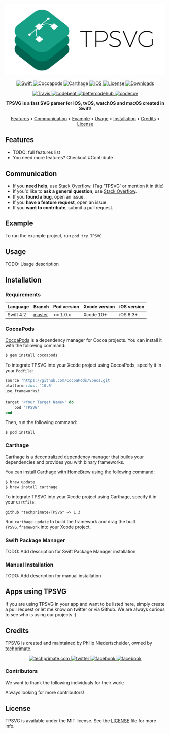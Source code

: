 <p align="center">
	<img src="https://raw.githubusercontent.com/techprimate/TPSVG/master/res/header.png" alt="TPSVG">
</p>

<p align="center">
	<a href="https://github.com/Carthage/Carthage">
		<img src="https://img.shields.io/badge/language-Swift-orange.svg?style=flat-square" alt="Swift"/>
	</a>
	<img src="https://img.shields.io/cocoapods/v/TPSVG.svg?style=flat-square" alt="Cocoapods"/>
	<img src="https://img.shields.io/badge/Carthage-compatible-blue.svg?style=flat-square" alt="Carthage"/>
	<a href="http://cocoapods.org/pods/TPSVG">
		<img src="https://img.shields.io/cocoapods/p/TPSVG.svg?style=flat-square" alt="iOS"/>
	</a>
	<a href="http://cocoapods.org/pods/TPSVG">
		<img src="https://img.shields.io/cocoapods/l/TPSVG.svg?style=flat-square" alt="License"/>
	</a>
	<a href="http://cocoapods.org/pods/TPSVG">
		<img src="https://img.shields.io/cocoapods/dt/TPSVG.svg?style=flat-square" alt="Downloads"/>
	</a>
</p>

<p align="center">
	<a href="https://travis-ci.org/techprimate/TPSVG">
		<img src="https://travis-ci.org/techprimate/TPSVG.svg?branch=master&style=flat-square" alt="Travis">
	</a>
	<a href="https://codebeat.co/projects/github-com-techprimate-tpsvg-master">
		<img src="https://codebeat.co/badges/3d242e57-5f87-433d-b5ae-715d9d0c2c25" alt="codebeat">
	</a>
	<a href="https://bettercodehub.com/results/Techprimate/TPSVG">
		<img src="https://bettercodehub.com/edge/badge/Techprimate/TPSVG" alt="bettercodehub">
	</a>
	<a href="https://codecov.io/gh/techprimate/TPSVG">
		<img src="https://img.shields.io/codecov/c/github/techprimate/TPSVG.svg?style=flat-square" alt="codecov">
	</a>
</p>

<p align="center">
	<b>
	TPSVG is a fast SVG parser for iOS, tvOS, watchOS and macOS created in Swift!
	</b>
</p>

<p align="center">
    <a href="#features">Features</a>
  • <a href="#communication">Communication</a>
  • <a href="#usage">Example</a>
  • <a href="#usage">Usage</a>
  • <a href="#installation">Installation</a>
  • <a href="#credits">Credits</a>
  • <a href="#license">License</a>
</p>

## Features

- TODO: full features list
- You need more features? Checkout #Contribute

## Communication

- If you **need help**, use [Stack Overflow](http://stackoverflow.com/questions/tagged/TPSVG). (Tag 'TPSVG' or mention it in title)
- If you'd like to **ask a general question**, use [Stack Overflow](http://stackoverflow.com/questions/tagged/TPSVG).
- If you **found a bug**, open an issue.
- If you **have a feature request**, open an issue.
- If you **want to contribute**, submit a pull request.

## Example

To run the example project, run `pod try TPSVG`

## Usage

TODO: Usage description

## Installation

### Requirements

| Language  | Branch | Pod version | Xcode version | iOS version |
| --------- | ------ | ----------- | ------------- | ----------- |
| Swift 4.2 | [master](https://github.com/techprimate/TPSVG/tree/master) | >= 1.0.x | Xcode 10+ | iOS 8.3+ |

### CocoaPods

[CocoaPods](http://cocoapods.org) is a dependency manager for Cocoa projects. You can install it with the following command:

```bash
$ gem install cocoapods
```

To integrate TPSVG into your Xcode project using CocoaPods, specify it in your `Podfile`:

```ruby
source 'https://github.com/CocoaPods/Specs.git'
platform :ios, '10.0'
use_frameworks!

target '<Your Target Name>' do
    pod 'TPSVG'
end
```

Then, run the following command:

```bash
$ pod install
```

### Carthage

[Carthage](https://github.com/Carthage/Carthage) is a decentralized dependency manager that builds your dependencies and provides you with binary frameworks.

You can install Carthage with [HomeBrew](http://brew.sh/) using the following command:

```bash
$ brew update
$ brew install carthage
```

To integrate TPSVG into your Xcode project using Carthage, specify it in your `Cartfile`:

```ogdl
github "techprimate/TPSVG" ~> 1.3
```

Run `carthage update` to build the framework and drag the built `TPSVG.framework` into your Xcode project.

### Swift Package Manager

TODO: Add description for Swift Package Manager installation

### Manual Installation

TODO: Add description for manual installation

## Apps using TPSVG

If you are using TPSVG in your app and want to be listed here, simply create a pull request or let me know on twitter or via Github.
We are always curious to see who is using our projects :)

## Credits

TPSVG is created and maintained by Philip Niedertscheider, owned by [techprimate](https://www.github.com/techprimate).

<p align="center">
	<a href="https://www.techprimate.com">
		<img src="https://img.shields.io/badge/www-techprimate.com-lightgrey.svg?style=flat-square" alt="techprimate.com">
	</a>
	<a href="http://twitter.com/techprimate">
	    <img src="https://img.shields.io/badge/twitter-@techprimate-blue.svg?style=flat-square" alt="twitter">
	</a>
	<a href="https://instagram.com/techprimate">
		<img src="https://img.shields.io/badge/instagram-@techprimate-c13584.svg?style=flat-square" alt="facebook">
	</a>
	<a href="https://facebook.com/techprimate">
		<img src="https://img.shields.io/badge/facebook-@techprimate-blue.svg?style=flat-square" alt="facebook">
	</a>
</p>


### Contributors

We want to thank the following individuals for their work:

Always looking for more contributors!

## License

TPSVG is available under the MIT license. See the [LICENSE](LICENSE) file for more info.
